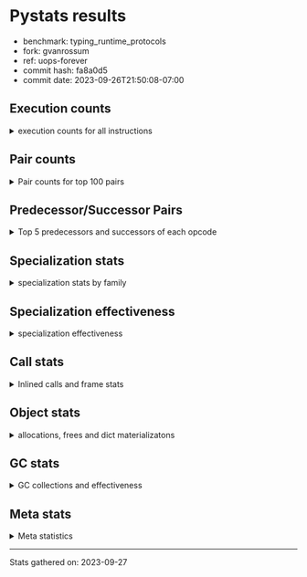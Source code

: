
# Pystats results

- benchmark: typing_runtime_protocols
- fork: gvanrossum
- ref: uops-forever
- commit hash: fa8a0d5
- commit date: 2023-09-26T21:50:08-07:00

## Execution counts

<details>
<summary> execution counts for all instructions </summary>

|Name | Count | Self | Cumulative | Miss ratio | 
|---|---:|---:|---:|---:|
| LOAD_GLOBAL_MODULE | 41,768,152 | 13.0% | 13.0% |  |
| LOAD_FAST | 40,311,504 | 12.5% | 25.5% |  |
| CALL | 20,969,500 | 6.5% | 32.0% |  |
| STORE_FAST | 19,821,384 | 6.2% | 38.2% |  |
| LOAD_GLOBAL_BUILTIN | 17,695,140 | 5.5% | 43.7% |  |
| IS_OP | 16,465,920 | 5.1% | 48.8% |  |
| POP_JUMP_IF_FALSE | 15,292,416 | 4.8% | 53.5% |  |
| LOAD_FAST_LOAD_FAST | 15,083,880 | 4.7% | 58.2% |  |
| POP_JUMP_IF_TRUE | 14,886,912 | 4.6% | 62.9% |  |
| RESUME_CHECK | 12,933,540 | 4.0% | 66.9% |  |
| RETURN_VALUE | 12,318,840 | 3.8% | 70.7% |  |
| LOAD_CONST | 9,775,704 | 3.0% | 73.7% |  |
| LOAD_ATTR | 7,970,816 | 2.5% | 76.2% |  |
| CALL_PY_EXACT_ARGS | 7,151,616 | 2.2% | 78.4% |  |
| CONTAINS_OP | 6,340,608 | 2.0% | 80.4% |  |
| CALL_BUILTIN_FAST | 5,990,700 | 1.9% | 82.3% |  |
| TO_BOOL_BOOL | 5,990,400 | 1.9% | 84.1% |  |
| ENTER_EXECUTOR | 4,799,184 | 1.5% | 85.6% |  |
| NOP | 3,575,868 | 1.1% | 86.7% |  |
| CALL_TYPE_1 | 3,575,808 | 1.1% | 87.8% |  |
| GET_ITER | 3,324,204 | 1.0% | 88.9% |  |
| POP_TOP | 2,857,380 | 0.9% | 89.8% |  |
| RETURN_CONST | 1,997,100 | 0.6% | 90.4% |  |
| INTERPRETER_EXIT | 1,997,100 | 0.6% | 91.0% |  |
| LOAD_DEREF | 1,996,980 | 0.6% | 91.6% |  |
| COPY_FREE_VARS | 1,996,860 | 0.6% | 92.2% |  |
| LOAD_SUPER_ATTR_METHOD | 1,996,800 | 0.6% | 92.9% |  |
| CALL_BOUND_METHOD_EXACT_ARGS | 1,996,800 | 0.6% | 93.5% |  |
| FOR_ITER | 1,942,364 | 0.6% | 94.1% |  |
| PUSH_NULL | 1,788,324 | 0.6% | 94.6% |  |
| FOR_ITER_TUPLE | 1,788,024 | 0.6% | 95.2% |  |
| LOAD_ATTR_CLASS | 1,787,904 | 0.6% | 95.7% |  |
| JUMP_FORWARD | 1,787,904 | 0.6% | 96.3% |  |
| CALL_PY_WITH_DEFAULTS | 1,787,904 | 0.6% | 96.9% |  |
| CALL_METHOD_DESCRIPTOR_FAST | 1,787,904 | 0.6% | 97.4% |  |
| BUILD_MAP | 1,787,904 | 0.6% | 98.0% |  |
| RAISE_VARARGS | 1,382,400 | 0.4% | 98.4% |  |
| PUSH_EXC_INFO | 1,382,400 | 0.4% | 98.8% |  |
| POP_EXCEPT | 1,382,400 | 0.4% | 99.3% |  |
| CHECK_EXC_MATCH | 1,382,400 | 0.4% | 99.7% |  |
| JUMP_BACKWARD | 405,884 | 0.1% | 99.8% |  |
| POP_JUMP_IF_NONE | 405,504 | 0.1% | 99.9% |  |
| SWAP | 92,280 | 0.0% | 100.0% |  |
| BINARY_SUBSCR | 92,200 | 0.0% | 100.0% |  |
| LIST_APPEND | 780 | 0.0% | 100.0% |  |
| LOAD_GLOBAL | 460 | 0.0% | 100.0% |  |
| STORE_ATTR_INSTANCE_VALUE | 240 | 0.0% | 100.0% |  |
| BUILD_LIST | 180 | 0.0% | 100.0% |  |
| LOAD_ATTR_MODULE | 160 | 0.0% | 100.0% |  |
| FOR_ITER_LIST | 120 | 0.0% | 100.0% |  |
| CALL_FUNCTION_EX | 120 | 0.0% | 100.0% |  |
| STORE_ATTR | 80 | 0.0% | 100.0% |  |
| LOAD_FAST_AND_CLEAR | 60 | 0.0% | 100.0% |  |
| LIST_EXTEND | 60 | 0.0% | 100.0% |  |
| FOR_ITER_RANGE | 60 | 0.0% | 100.0% |  |
| CALL_ISINSTANCE | 60 | 0.0% | 100.0% |  |
| CALL_INTRINSIC_1 | 60 | 0.0% | 100.0% |  |
| CALL_BUILTIN_CLASS | 60 | 0.0% | 100.0% |  |
| BUILD_TUPLE | 60 | 0.0% | 100.0% |  |
| BINARY_OP_SUBTRACT_FLOAT | 60 | 0.0% | 100.0% |  |
| BINARY_OP | 20 | 0.0% | 100.0% |  |


</details>

## Pair counts

<details>
<summary> Pair counts for top 100 pairs </summary>

|Pair | Count | Self | Cumulative | 
|---|---:|---:|---:|
| LOAD_GLOBAL_MODULE IS_OP | 15,083,520 | 4.7% | 4.7% |
| LOAD_FAST LOAD_GLOBAL_MODULE | 10,530,816 | 3.3% | 8.0% |
| IS_OP POP_JUMP_IF_FALSE | 10,125,312 | 3.1% | 11.1% |
| RESUME_CHECK LOAD_GLOBAL_MODULE | 9,148,456 | 2.8% | 13.9% |
| LOAD_GLOBAL_BUILTIN LOAD_FAST | 8,951,868 | 2.8% | 16.7% |
| LOAD_GLOBAL_MODULE LOAD_FAST | 8,939,520 | 2.8% | 19.5% |
| LOAD_FAST CALL | 8,534,036 | 2.7% | 22.2% |
| POP_JUMP_IF_FALSE LOAD_FAST | 7,151,616 | 2.2% | 24.4% |
| CALL_PY_EXACT_ARGS RESUME_CHECK | 7,151,616 | 2.2% | 26.6% |
| CALL CALL | 6,345,800 | 2.0% | 28.6% |
| IS_OP POP_JUMP_IF_TRUE | 6,340,608 | 2.0% | 30.5% |
| CALL RETURN_VALUE | 6,340,608 | 2.0% | 32.5% |
| LOAD_FAST LOAD_CONST | 5,781,504 | 1.8% | 34.3% |
| RETURN_VALUE STORE_FAST | 5,769,216 | 1.8% | 36.1% |
| LOAD_GLOBAL_MODULE LOAD_FAST_LOAD_FAST | 5,572,608 | 1.7% | 37.8% |
| STORE_FAST LOAD_FAST | 5,517,552 | 1.7% | 39.5% |
| STORE_FAST LOAD_GLOBAL_BUILTIN | 5,364,112 | 1.7% | 41.2% |
| RETURN_VALUE LOAD_GLOBAL_MODULE | 4,552,724 | 1.4% | 42.6% |
| POP_JUMP_IF_TRUE LOAD_FAST_LOAD_FAST | 4,552,704 | 1.4% | 44.0% |
| LOAD_FAST_LOAD_FAST LOAD_ATTR | 4,552,704 | 1.4% | 45.5% |
| LOAD_ATTR CONTAINS_OP | 4,552,704 | 1.4% | 46.9% |
| CONTAINS_OP POP_JUMP_IF_TRUE | 4,552,704 | 1.4% | 48.3% |
| POP_JUMP_IF_TRUE ENTER_EXECUTOR | 4,460,544 | 1.4% | 49.7% |
| LOAD_CONST CALL_BUILTIN_FAST | 3,993,900 | 1.2% | 50.9% |
| TO_BOOL_BOOL POP_JUMP_IF_TRUE | 3,993,600 | 1.2% | 52.2% |
| POP_JUMP_IF_TRUE LOAD_GLOBAL_BUILTIN | 3,993,600 | 1.2% | 53.4% |
| LOAD_CONST LOAD_CONST | 3,993,600 | 1.2% | 54.6% |
| CALL_BUILTIN_FAST TO_BOOL_BOOL | 3,993,600 | 1.2% | 55.9% |
| LOAD_GLOBAL_MODULE LOAD_GLOBAL_MODULE | 3,576,448 | 1.1% | 57.0% |
| STORE_FAST LOAD_GLOBAL_MODULE | 3,575,888 | 1.1% | 58.1% |
| STORE_FAST NOP | 3,575,808 | 1.1% | 59.2% |
| LOAD_FAST_LOAD_FAST CALL_PY_EXACT_ARGS | 3,575,808 | 1.1% | 60.3% |
| LOAD_FAST CALL_TYPE_1 | 3,575,808 | 1.1% | 61.4% |
| POP_JUMP_IF_FALSE LOAD_GLOBAL_BUILTIN | 3,379,200 | 1.0% | 62.5% |
| CALL STORE_FAST | 3,323,964 | 1.0% | 63.5% |
| ENTER_EXECUTOR CALL | 2,765,460 | 0.9% | 64.4% |
| RETURN_CONST INTERPRETER_EXIT | 1,997,100 | 0.6% | 65.0% |
| COPY_FREE_VARS RESUME_CHECK | 1,996,860 | 0.6% | 65.6% |
| TO_BOOL_BOOL POP_JUMP_IF_FALSE | 1,996,800 | 0.6% | 66.2% |
| RETURN_VALUE TO_BOOL_BOOL | 1,996,800 | 0.6% | 66.9% |
| RESUME_CHECK LOAD_FAST | 1,996,800 | 0.6% | 67.5% |
| LOAD_SUPER_ATTR_METHOD LOAD_FAST | 1,996,800 | 0.6% | 68.1% |
| LOAD_GLOBAL_BUILTIN LOAD_DEREF | 1,996,800 | 0.6% | 68.7% |
| LOAD_FAST_LOAD_FAST CALL_BUILTIN_FAST | 1,996,800 | 0.6% | 69.3% |
| LOAD_FAST LOAD_SUPER_ATTR_METHOD | 1,996,800 | 0.6% | 70.0% |
| LOAD_FAST CALL_BOUND_METHOD_EXACT_ARGS | 1,996,800 | 0.6% | 70.6% |
| LOAD_DEREF LOAD_FAST | 1,996,800 | 0.6% | 71.2% |
| CALL_BUILTIN_FAST RETURN_VALUE | 1,996,800 | 0.6% | 71.8% |
| CALL_BOUND_METHOD_EXACT_ARGS RESUME_CHECK | 1,996,800 | 0.6% | 72.4% |
| CACHE COPY_FREE_VARS | 1,996,800 | 0.6% | 73.1% |
| LOAD_ATTR LOAD_FAST | 1,880,064 | 0.6% | 73.6% |
| FOR_ITER STORE_FAST | 1,788,204 | 0.6% | 74.2% |
| LOAD_FAST PUSH_NULL | 1,788,024 | 0.6% | 74.8% |
| FOR_ITER_TUPLE STORE_FAST | 1,788,024 | 0.6% | 75.3% |
| STORE_FAST JUMP_FORWARD | 1,787,904 | 0.6% | 75.9% |
| RESUME_CHECK BUILD_MAP | 1,787,904 | 0.6% | 76.4% |
| PUSH_NULL LOAD_FAST_LOAD_FAST | 1,787,904 | 0.6% | 77.0% |
| POP_JUMP_IF_TRUE LOAD_GLOBAL_MODULE | 1,787,904 | 0.6% | 77.5% |
| NOP LOAD_GLOBAL_BUILTIN | 1,787,904 | 0.6% | 78.1% |
| NOP LOAD_FAST | 1,787,904 | 0.6% | 78.6% |
| LOAD_GLOBAL_MODULE STORE_FAST | 1,787,904 | 0.6% | 79.2% |
| LOAD_GLOBAL_MODULE LOAD_GLOBAL_BUILTIN | 1,787,904 | 0.6% | 79.8% |
| LOAD_GLOBAL_MODULE CALL_METHOD_DESCRIPTOR_FAST | 1,787,904 | 0.6% | 80.3% |
| LOAD_GLOBAL_BUILTIN LOAD_GLOBAL_MODULE | 1,787,904 | 0.6% | 80.9% |
| LOAD_GLOBAL_BUILTIN LOAD_ATTR_CLASS | 1,787,904 | 0.6% | 81.4% |
| LOAD_GLOBAL_BUILTIN LOAD_ATTR | 1,787,904 | 0.6% | 82.0% |
| LOAD_FAST_LOAD_FAST LOAD_GLOBAL_MODULE | 1,787,904 | 0.6% | 82.5% |
| LOAD_FAST_LOAD_FAST CALL_PY_WITH_DEFAULTS | 1,787,904 | 0.6% | 83.1% |
| LOAD_FAST STORE_FAST | 1,787,904 | 0.6% | 83.6% |
| LOAD_FAST CALL_PY_EXACT_ARGS | 1,787,904 | 0.6% | 84.2% |
| LOAD_CONST CALL | 1,787,904 | 0.6% | 84.8% |
| LOAD_ATTR_CLASS LOAD_FAST_LOAD_FAST | 1,787,904 | 0.6% | 85.3% |
| JUMP_FORWARD LOAD_GLOBAL_MODULE | 1,787,904 | 0.6% | 85.9% |
| GET_ITER FOR_ITER_TUPLE | 1,787,904 | 0.6% | 86.4% |
| CONTAINS_OP POP_JUMP_IF_FALSE | 1,787,904 | 0.6% | 87.0% |
| CALL_TYPE_1 STORE_FAST | 1,787,904 | 0.6% | 87.5% |
| CALL_TYPE_1 CALL_PY_EXACT_ARGS | 1,787,904 | 0.6% | 88.1% |
| CALL_PY_WITH_DEFAULTS RESUME_CHECK | 1,787,904 | 0.6% | 88.6% |
| CALL_METHOD_DESCRIPTOR_FAST RETURN_VALUE | 1,787,904 | 0.6% | 89.2% |
| CALL GET_ITER | 1,787,904 | 0.6% | 89.7% |
| CALL CONTAINS_OP | 1,787,904 | 0.6% | 90.3% |
| BUILD_MAP STORE_FAST | 1,787,904 | 0.6% | 90.9% |
| ENTER_EXECUTOR LOAD_GLOBAL_MODULE | 1,695,784 | 0.5% | 91.4% |
| LOAD_GLOBAL_MODULE RETURN_VALUE | 1,695,744 | 0.5% | 91.9% |
| LOAD_FAST LOAD_ATTR | 1,628,160 | 0.5% | 92.4% |
| GET_ITER FOR_ITER | 1,536,060 | 0.5% | 92.9% |
| POP_JUMP_IF_FALSE LOAD_GLOBAL_MODULE | 1,536,000 | 0.5% | 93.4% |
| LOAD_GLOBAL_MODULE CALL | 1,536,000 | 0.5% | 93.9% |
| LOAD_ATTR GET_ITER | 1,536,000 | 0.5% | 94.3% |
| RAISE_VARARGS PUSH_EXC_INFO | 1,382,400 | 0.4% | 94.8% |
| PUSH_EXC_INFO LOAD_GLOBAL_BUILTIN | 1,382,400 | 0.4% | 95.2% |
| POP_TOP RETURN_CONST | 1,382,400 | 0.4% | 95.6% |
| POP_TOP POP_EXCEPT | 1,382,400 | 0.4% | 96.0% |
| POP_JUMP_IF_FALSE POP_TOP | 1,382,400 | 0.4% | 96.5% |
| POP_JUMP_IF_FALSE LOAD_FAST_LOAD_FAST | 1,382,400 | 0.4% | 96.9% |
| POP_EXCEPT POP_TOP | 1,382,400 | 0.4% | 97.3% |
| LOAD_GLOBAL_BUILTIN CHECK_EXC_MATCH | 1,382,400 | 0.4% | 97.8% |
| LOAD_FAST_LOAD_FAST IS_OP | 1,382,400 | 0.4% | 98.2% |
| CHECK_EXC_MATCH POP_JUMP_IF_FALSE | 1,382,400 | 0.4% | 98.6% |
| CALL RAISE_VARARGS | 1,382,400 | 0.4% | 99.1% |


</details>

## Predecessor/Successor Pairs

<details>
<summary> Top 5 predecessors and successors of each opcode </summary>

### CACHE

<details>
<summary> Successors and predecessors for CACHE </summary>

|Predecessors | Count | Percentage | 
|---|---:|---:|

|Successors | Count | Percentage | 
|---|---:|---:|
| COPY_FREE_VARS | 1,996,800 | 100.0% |
| RESUME_CHECK | 300 | 0.0% |


</details>

### BINARY_SUBSCR

<details>
<summary> Successors and predecessors for BINARY_SUBSCR </summary>

|Predecessors | Count | Percentage | 
|---|---:|---:|
| LOAD_FAST | 92,160 | 100.0% |
| BINARY_SUBSCR | 40 | 0.0% |

|Successors | Count | Percentage | 
|---|---:|---:|
| SWAP | 92,160 | 100.0% |
| BINARY_SUBSCR | 40 | 0.0% |


</details>

### CHECK_EXC_MATCH

<details>
<summary> Successors and predecessors for CHECK_EXC_MATCH </summary>

|Predecessors | Count | Percentage | 
|---|---:|---:|
| LOAD_GLOBAL_BUILTIN | 1,382,400 | 100.0% |

|Successors | Count | Percentage | 
|---|---:|---:|
| POP_JUMP_IF_FALSE | 1,382,400 | 100.0% |


</details>

### GET_ITER

<details>
<summary> Successors and predecessors for GET_ITER </summary>

|Predecessors | Count | Percentage | 
|---|---:|---:|
| CALL | 1,787,904 | 53.8% |
| LOAD_ATTR | 1,536,000 | 46.2% |
| LOAD_FAST | 120 | 0.0% |
| LOAD_CONST | 60 | 0.0% |
| CALL_BUILTIN_CLASS | 60 | 0.0% |

|Successors | Count | Percentage | 
|---|---:|---:|
| FOR_ITER_TUPLE | 1,787,904 | 53.8% |
| FOR_ITER | 1,536,060 | 46.2% |
| FOR_ITER_LIST | 120 | 0.0% |
| LOAD_FAST_AND_CLEAR | 60 | 0.0% |
| FOR_ITER_RANGE | 60 | 0.0% |


</details>

### INTERPRETER_EXIT

<details>
<summary> Successors and predecessors for INTERPRETER_EXIT </summary>

|Predecessors | Count | Percentage | 
|---|---:|---:|
| RETURN_CONST | 1,997,100 | 100.0% |

|Successors | Count | Percentage | 
|---|---:|---:|


</details>

### NOP

<details>
<summary> Successors and predecessors for NOP </summary>

|Predecessors | Count | Percentage | 
|---|---:|---:|
| STORE_FAST | 3,575,808 | 100.0% |
| POP_TOP | 60 | 0.0% |

|Successors | Count | Percentage | 
|---|---:|---:|
| LOAD_GLOBAL_BUILTIN | 1,787,904 | 50.0% |
| LOAD_FAST | 1,787,904 | 50.0% |
| LOAD_DEREF | 60 | 0.0% |


</details>

### POP_EXCEPT

<details>
<summary> Successors and predecessors for POP_EXCEPT </summary>

|Predecessors | Count | Percentage | 
|---|---:|---:|
| POP_TOP | 1,382,400 | 100.0% |

|Successors | Count | Percentage | 
|---|---:|---:|
| POP_TOP | 1,382,400 | 100.0% |


</details>

### POP_TOP

<details>
<summary> Successors and predecessors for POP_TOP </summary>

|Predecessors | Count | Percentage | 
|---|---:|---:|
| POP_JUMP_IF_FALSE | 1,382,400 | 48.4% |
| POP_EXCEPT | 1,382,400 | 48.4% |
| SWAP | 92,160 | 3.2% |
| CALL_BUILTIN_FAST | 300 | 0.0% |
| CALL_ISINSTANCE | 60 | 0.0% |

|Successors | Count | Percentage | 
|---|---:|---:|
| RETURN_CONST | 1,382,400 | 48.4% |
| POP_EXCEPT | 1,382,400 | 48.4% |
| RETURN_VALUE | 92,160 | 3.2% |
| JUMP_BACKWARD | 300 | 0.0% |
| NOP | 60 | 0.0% |


</details>

### PUSH_EXC_INFO

<details>
<summary> Successors and predecessors for PUSH_EXC_INFO </summary>

|Predecessors | Count | Percentage | 
|---|---:|---:|
| RAISE_VARARGS | 1,382,400 | 100.0% |

|Successors | Count | Percentage | 
|---|---:|---:|
| LOAD_GLOBAL_BUILTIN | 1,382,400 | 100.0% |


</details>

### PUSH_NULL

<details>
<summary> Successors and predecessors for PUSH_NULL </summary>

|Predecessors | Count | Percentage | 
|---|---:|---:|
| LOAD_FAST | 1,788,024 | 100.0% |
| LOAD_ATTR_MODULE | 160 | 0.0% |
| LOAD_DEREF | 120 | 0.0% |
| LOAD_ATTR | 20 | 0.0% |

|Successors | Count | Percentage | 
|---|---:|---:|
| LOAD_FAST_LOAD_FAST | 1,787,904 | 100.0% |
| CALL | 300 | 0.0% |
| LOAD_FAST | 120 | 0.0% |


</details>

### RETURN_VALUE

<details>
<summary> Successors and predecessors for RETURN_VALUE </summary>

|Predecessors | Count | Percentage | 
|---|---:|---:|
| CALL | 6,340,608 | 51.5% |
| CALL_BUILTIN_FAST | 1,996,800 | 16.2% |
| CALL_METHOD_DESCRIPTOR_FAST | 1,787,904 | 14.5% |
| LOAD_GLOBAL_MODULE | 1,695,744 | 13.8% |
| LOAD_FAST | 405,504 | 3.3% |

|Successors | Count | Percentage | 
|---|---:|---:|
| STORE_FAST | 5,769,216 | 46.8% |
| LOAD_GLOBAL_MODULE | 4,552,724 | 37.0% |
| TO_BOOL_BOOL | 1,996,800 | 16.2% |
| RETURN_VALUE | 60 | 0.0% |
| LOAD_GLOBAL | 40 | 0.0% |


</details>

### BINARY_OP

<details>
<summary> Successors and predecessors for BINARY_OP </summary>

|Predecessors | Count | Percentage | 
|---|---:|---:|
| LOAD_FAST | 20 | 100.0% |

|Successors | Count | Percentage | 
|---|---:|---:|
| BINARY_OP_SUBTRACT_FLOAT | 20 | 100.0% |


</details>

### BUILD_LIST

<details>
<summary> Successors and predecessors for BUILD_LIST </summary>

|Predecessors | Count | Percentage | 
|---|---:|---:|
| SWAP | 60 | 33.3% |
| LOAD_GLOBAL_MODULE | 60 | 33.3% |
| LOAD_FAST | 60 | 33.3% |

|Successors | Count | Percentage | 
|---|---:|---:|
| SWAP | 60 | 33.3% |
| STORE_FAST | 60 | 33.3% |
| LOAD_DEREF | 60 | 33.3% |


</details>

### BUILD_MAP

<details>
<summary> Successors and predecessors for BUILD_MAP </summary>

|Predecessors | Count | Percentage | 
|---|---:|---:|
| RESUME_CHECK | 1,787,904 | 100.0% |

|Successors | Count | Percentage | 
|---|---:|---:|
| STORE_FAST | 1,787,904 | 100.0% |


</details>

### BUILD_TUPLE

<details>
<summary> Successors and predecessors for BUILD_TUPLE </summary>

|Predecessors | Count | Percentage | 
|---|---:|---:|
| LOAD_GLOBAL_MODULE | 60 | 100.0% |

|Successors | Count | Percentage | 
|---|---:|---:|
| GET_ITER | 60 | 100.0% |


</details>

### CALL

<details>
<summary> Successors and predecessors for CALL </summary>

|Predecessors | Count | Percentage | 
|---|---:|---:|
| LOAD_FAST | 8,534,036 | 40.7% |
| CALL | 6,345,800 | 30.3% |
| ENTER_EXECUTOR | 2,765,460 | 13.2% |
| LOAD_CONST | 1,787,904 | 8.5% |
| LOAD_GLOBAL_MODULE | 1,536,000 | 7.3% |

|Successors | Count | Percentage | 
|---|---:|---:|
| CALL | 6,345,800 | 30.3% |
| RETURN_VALUE | 6,340,608 | 30.2% |
| STORE_FAST | 3,323,964 | 15.9% |
| GET_ITER | 1,787,904 | 8.5% |
| CONTAINS_OP | 1,787,904 | 8.5% |


</details>

### CALL_FUNCTION_EX

<details>
<summary> Successors and predecessors for CALL_FUNCTION_EX </summary>

|Predecessors | Count | Percentage | 
|---|---:|---:|
| LOAD_FAST | 60 | 50.0% |
| CALL_INTRINSIC_1 | 60 | 50.0% |

|Successors | Count | Percentage | 
|---|---:|---:|
| RESUME_CHECK | 60 | 50.0% |
| COPY_FREE_VARS | 60 | 50.0% |


</details>

### CALL_INTRINSIC_1

<details>
<summary> Successors and predecessors for CALL_INTRINSIC_1 </summary>

|Predecessors | Count | Percentage | 
|---|---:|---:|
| LIST_EXTEND | 60 | 100.0% |

|Successors | Count | Percentage | 
|---|---:|---:|
| CALL_FUNCTION_EX | 60 | 100.0% |


</details>

### CONTAINS_OP

<details>
<summary> Successors and predecessors for CONTAINS_OP </summary>

|Predecessors | Count | Percentage | 
|---|---:|---:|
| LOAD_ATTR | 4,552,704 | 71.8% |
| CALL | 1,787,904 | 28.2% |

|Successors | Count | Percentage | 
|---|---:|---:|
| POP_JUMP_IF_TRUE | 4,552,704 | 71.8% |
| POP_JUMP_IF_FALSE | 1,787,904 | 28.2% |


</details>

### COPY_FREE_VARS

<details>
<summary> Successors and predecessors for COPY_FREE_VARS </summary>

|Predecessors | Count | Percentage | 
|---|---:|---:|
| CACHE | 1,996,800 | 100.0% |
| CALL_FUNCTION_EX | 60 | 0.0% |

|Successors | Count | Percentage | 
|---|---:|---:|
| RESUME_CHECK | 1,996,860 | 100.0% |


</details>

### ENTER_EXECUTOR

<details>
<summary> Successors and predecessors for ENTER_EXECUTOR </summary>

|Predecessors | Count | Percentage | 
|---|---:|---:|
| POP_JUMP_IF_TRUE | 4,460,544 | 92.9% |
| ENTER_EXECUTOR | 337,860 | 7.0% |
| LIST_APPEND | 700 | 0.0% |
| POP_TOP | 60 | 0.0% |
| JUMP_BACKWARD | 20 | 0.0% |

|Successors | Count | Percentage | 
|---|---:|---:|
| CALL | 2,765,460 | 57.6% |
| LOAD_GLOBAL_MODULE | 1,695,784 | 35.3% |
| ENTER_EXECUTOR | 337,860 | 7.0% |
| STORE_FAST | 60 | 0.0% |
| LOAD_GLOBAL | 20 | 0.0% |


</details>

### FOR_ITER

<details>
<summary> Successors and predecessors for FOR_ITER </summary>

|Predecessors | Count | Percentage | 
|---|---:|---:|
| GET_ITER | 1,536,060 | 79.1% |
| JUMP_BACKWARD | 405,804 | 20.9% |
| FOR_ITER | 500 | 0.0% |

|Successors | Count | Percentage | 
|---|---:|---:|
| STORE_FAST | 1,788,204 | 92.1% |
| RETURN_CONST | 153,660 | 7.9% |
| FOR_ITER | 500 | 0.0% |


</details>

### IS_OP

<details>
<summary> Successors and predecessors for IS_OP </summary>

|Predecessors | Count | Percentage | 
|---|---:|---:|
| LOAD_GLOBAL_MODULE | 15,083,520 | 91.6% |
| LOAD_FAST_LOAD_FAST | 1,382,400 | 8.4% |

|Successors | Count | Percentage | 
|---|---:|---:|
| POP_JUMP_IF_FALSE | 10,125,312 | 61.5% |
| POP_JUMP_IF_TRUE | 6,340,608 | 38.5% |


</details>

### JUMP_BACKWARD

<details>
<summary> Successors and predecessors for JUMP_BACKWARD </summary>

|Predecessors | Count | Percentage | 
|---|---:|---:|
| POP_JUMP_IF_NONE | 405,504 | 99.9% |
| POP_TOP | 300 | 0.1% |
| LIST_APPEND | 80 | 0.0% |

|Successors | Count | Percentage | 
|---|---:|---:|
| FOR_ITER | 405,804 | 100.0% |
| FOR_ITER_TUPLE | 60 | 0.0% |
| ENTER_EXECUTOR | 20 | 0.0% |


</details>

### JUMP_FORWARD

<details>
<summary> Successors and predecessors for JUMP_FORWARD </summary>

|Predecessors | Count | Percentage | 
|---|---:|---:|
| STORE_FAST | 1,787,904 | 100.0% |

|Successors | Count | Percentage | 
|---|---:|---:|
| LOAD_GLOBAL_MODULE | 1,787,904 | 100.0% |


</details>

### LIST_APPEND

<details>
<summary> Successors and predecessors for LIST_APPEND </summary>

|Predecessors | Count | Percentage | 
|---|---:|---:|
| CALL | 780 | 100.0% |

|Successors | Count | Percentage | 
|---|---:|---:|
| ENTER_EXECUTOR | 700 | 89.7% |
| JUMP_BACKWARD | 80 | 10.3% |


</details>

### LIST_EXTEND

<details>
<summary> Successors and predecessors for LIST_EXTEND </summary>

|Predecessors | Count | Percentage | 
|---|---:|---:|
| LOAD_DEREF | 60 | 100.0% |

|Successors | Count | Percentage | 
|---|---:|---:|
| CALL_INTRINSIC_1 | 60 | 100.0% |


</details>

### LOAD_ATTR

<details>
<summary> Successors and predecessors for LOAD_ATTR </summary>

|Predecessors | Count | Percentage | 
|---|---:|---:|
| LOAD_FAST_LOAD_FAST | 4,552,704 | 57.1% |
| LOAD_GLOBAL_BUILTIN | 1,787,904 | 22.4% |
| LOAD_FAST | 1,628,160 | 20.4% |
| LOAD_ATTR | 1,968 | 0.0% |
| LOAD_GLOBAL_MODULE | 60 | 0.0% |

|Successors | Count | Percentage | 
|---|---:|---:|
| CONTAINS_OP | 4,552,704 | 57.1% |
| LOAD_FAST | 1,880,064 | 23.6% |
| GET_ITER | 1,536,000 | 19.3% |
| LOAD_ATTR | 1,968 | 0.0% |
| LOAD_ATTR_MODULE | 60 | 0.0% |


</details>

### LOAD_CONST

<details>
<summary> Successors and predecessors for LOAD_CONST </summary>

|Predecessors | Count | Percentage | 
|---|---:|---:|
| LOAD_FAST | 5,781,504 | 59.1% |
| LOAD_CONST | 3,993,600 | 40.9% |
| RESUME_CHECK | 300 | 0.0% |
| LOAD_FAST_LOAD_FAST | 300 | 0.0% |

|Successors | Count | Percentage | 
|---|---:|---:|
| CALL_BUILTIN_FAST | 3,993,900 | 40.9% |
| LOAD_CONST | 3,993,600 | 40.9% |
| CALL | 1,787,904 | 18.3% |
| LOAD_FAST | 240 | 0.0% |
| GET_ITER | 60 | 0.0% |


</details>

### LOAD_DEREF

<details>
<summary> Successors and predecessors for LOAD_DEREF </summary>

|Predecessors | Count | Percentage | 
|---|---:|---:|
| LOAD_GLOBAL_BUILTIN | 1,996,800 | 100.0% |
| RESUME_CHECK | 60 | 0.0% |
| NOP | 60 | 0.0% |
| BUILD_LIST | 60 | 0.0% |

|Successors | Count | Percentage | 
|---|---:|---:|
| LOAD_FAST | 1,996,800 | 100.0% |
| PUSH_NULL | 120 | 0.0% |
| LIST_EXTEND | 60 | 0.0% |


</details>

### LOAD_FAST

<details>
<summary> Successors and predecessors for LOAD_FAST </summary>

|Predecessors | Count | Percentage | 
|---|---:|---:|
| LOAD_GLOBAL_BUILTIN | 8,951,868 | 22.2% |
| LOAD_GLOBAL_MODULE | 8,939,520 | 22.2% |
| POP_JUMP_IF_FALSE | 7,151,616 | 17.7% |
| STORE_FAST | 5,517,552 | 13.7% |
| RESUME_CHECK | 1,996,800 | 5.0% |

|Successors | Count | Percentage | 
|---|---:|---:|
| LOAD_GLOBAL_MODULE | 10,530,816 | 26.1% |
| CALL | 8,534,036 | 21.2% |
| LOAD_CONST | 5,781,504 | 14.3% |
| CALL_TYPE_1 | 3,575,808 | 8.9% |
| LOAD_SUPER_ATTR_METHOD | 1,996,800 | 5.0% |


</details>

### LOAD_FAST_AND_CLEAR

<details>
<summary> Successors and predecessors for LOAD_FAST_AND_CLEAR </summary>

|Predecessors | Count | Percentage | 
|---|---:|---:|
| GET_ITER | 60 | 100.0% |

|Successors | Count | Percentage | 
|---|---:|---:|
| SWAP | 60 | 100.0% |


</details>

### LOAD_FAST_LOAD_FAST

<details>
<summary> Successors and predecessors for LOAD_FAST_LOAD_FAST </summary>

|Predecessors | Count | Percentage | 
|---|---:|---:|
| LOAD_GLOBAL_MODULE | 5,572,608 | 36.9% |
| POP_JUMP_IF_TRUE | 4,552,704 | 30.2% |
| PUSH_NULL | 1,787,904 | 11.9% |
| LOAD_ATTR_CLASS | 1,787,904 | 11.9% |
| POP_JUMP_IF_FALSE | 1,382,400 | 9.2% |

|Successors | Count | Percentage | 
|---|---:|---:|
| LOAD_ATTR | 4,552,704 | 30.2% |
| CALL_PY_EXACT_ARGS | 3,575,808 | 23.7% |
| CALL_BUILTIN_FAST | 1,996,800 | 13.2% |
| LOAD_GLOBAL_MODULE | 1,787,904 | 11.9% |
| CALL_PY_WITH_DEFAULTS | 1,787,904 | 11.9% |


</details>

### LOAD_GLOBAL

<details>
<summary> Successors and predecessors for LOAD_GLOBAL </summary>

|Predecessors | Count | Percentage | 
|---|---:|---:|
| LOAD_GLOBAL_MODULE | 320 | 69.6% |
| STORE_FAST | 60 | 13.0% |
| RETURN_VALUE | 40 | 8.7% |
| RESUME_CHECK | 20 | 4.3% |
| ENTER_EXECUTOR | 20 | 4.3% |

|Successors | Count | Percentage | 
|---|---:|---:|
| LOAD_GLOBAL_MODULE | 420 | 91.3% |
| LOAD_GLOBAL_BUILTIN | 20 | 4.3% |
| LOAD_ATTR | 20 | 4.3% |


</details>

### POP_JUMP_IF_FALSE

<details>
<summary> Successors and predecessors for POP_JUMP_IF_FALSE </summary>

|Predecessors | Count | Percentage | 
|---|---:|---:|
| IS_OP | 10,125,312 | 66.2% |
| TO_BOOL_BOOL | 1,996,800 | 13.1% |
| CONTAINS_OP | 1,787,904 | 11.7% |
| CHECK_EXC_MATCH | 1,382,400 | 9.0% |

|Successors | Count | Percentage | 
|---|---:|---:|
| LOAD_FAST | 7,151,616 | 46.8% |
| LOAD_GLOBAL_BUILTIN | 3,379,200 | 22.1% |
| LOAD_GLOBAL_MODULE | 1,536,000 | 10.0% |
| POP_TOP | 1,382,400 | 9.0% |
| LOAD_FAST_LOAD_FAST | 1,382,400 | 9.0% |


</details>

### POP_JUMP_IF_NONE

<details>
<summary> Successors and predecessors for POP_JUMP_IF_NONE </summary>

|Predecessors | Count | Percentage | 
|---|---:|---:|
| LOAD_FAST | 405,504 | 100.0% |

|Successors | Count | Percentage | 
|---|---:|---:|
| JUMP_BACKWARD | 405,504 | 100.0% |


</details>

### POP_JUMP_IF_TRUE

<details>
<summary> Successors and predecessors for POP_JUMP_IF_TRUE </summary>

|Predecessors | Count | Percentage | 
|---|---:|---:|
| IS_OP | 6,340,608 | 42.6% |
| CONTAINS_OP | 4,552,704 | 30.6% |
| TO_BOOL_BOOL | 3,993,600 | 26.8% |

|Successors | Count | Percentage | 
|---|---:|---:|
| LOAD_FAST_LOAD_FAST | 4,552,704 | 30.6% |
| ENTER_EXECUTOR | 4,460,544 | 30.0% |
| LOAD_GLOBAL_BUILTIN | 3,993,600 | 26.8% |
| LOAD_GLOBAL_MODULE | 1,787,904 | 12.0% |
| LOAD_FAST | 92,160 | 0.6% |


</details>

### RAISE_VARARGS

<details>
<summary> Successors and predecessors for RAISE_VARARGS </summary>

|Predecessors | Count | Percentage | 
|---|---:|---:|
| CALL | 1,382,400 | 100.0% |

|Successors | Count | Percentage | 
|---|---:|---:|
| PUSH_EXC_INFO | 1,382,400 | 100.0% |


</details>

### RETURN_CONST

<details>
<summary> Successors and predecessors for RETURN_CONST </summary>

|Predecessors | Count | Percentage | 
|---|---:|---:|
| POP_TOP | 1,382,400 | 69.2% |
| POP_JUMP_IF_FALSE | 460,800 | 23.1% |
| FOR_ITER | 153,660 | 7.7% |
| STORE_ATTR_INSTANCE_VALUE | 240 | 0.0% |

|Successors | Count | Percentage | 
|---|---:|---:|
| INTERPRETER_EXIT | 1,997,100 | 100.0% |


</details>

### STORE_ATTR

<details>
<summary> Successors and predecessors for STORE_ATTR </summary>

|Predecessors | Count | Percentage | 
|---|---:|---:|
| LOAD_FAST | 80 | 100.0% |

|Successors | Count | Percentage | 
|---|---:|---:|
| STORE_ATTR_INSTANCE_VALUE | 80 | 100.0% |


</details>

### STORE_FAST

<details>
<summary> Successors and predecessors for STORE_FAST </summary>

|Predecessors | Count | Percentage | 
|---|---:|---:|
| RETURN_VALUE | 5,769,216 | 29.1% |
| CALL | 3,323,964 | 16.8% |
| FOR_ITER | 1,788,204 | 9.0% |
| FOR_ITER_TUPLE | 1,788,024 | 9.0% |
| LOAD_GLOBAL_MODULE | 1,787,904 | 9.0% |

|Successors | Count | Percentage | 
|---|---:|---:|
| LOAD_FAST | 5,517,552 | 27.8% |
| LOAD_GLOBAL_BUILTIN | 5,364,112 | 27.1% |
| LOAD_GLOBAL_MODULE | 3,575,888 | 18.0% |
| NOP | 3,575,808 | 18.0% |
| JUMP_FORWARD | 1,787,904 | 9.0% |


</details>

### SWAP

<details>
<summary> Successors and predecessors for SWAP </summary>

|Predecessors | Count | Percentage | 
|---|---:|---:|
| BINARY_SUBSCR | 92,160 | 99.9% |
| LOAD_FAST_AND_CLEAR | 60 | 0.1% |
| BUILD_LIST | 60 | 0.1% |

|Successors | Count | Percentage | 
|---|---:|---:|
| POP_TOP | 92,160 | 99.9% |
| FOR_ITER_TUPLE | 60 | 0.1% |
| BUILD_LIST | 60 | 0.1% |


</details>

### BINARY_OP_SUBTRACT_FLOAT

<details>
<summary> Successors and predecessors for BINARY_OP_SUBTRACT_FLOAT </summary>

|Predecessors | Count | Percentage | 
|---|---:|---:|
| LOAD_FAST | 40 | 66.7% |
| BINARY_OP | 20 | 33.3% |

|Successors | Count | Percentage | 
|---|---:|---:|
| RETURN_VALUE | 60 | 100.0% |


</details>

### CALL_BOUND_METHOD_EXACT_ARGS

<details>
<summary> Successors and predecessors for CALL_BOUND_METHOD_EXACT_ARGS </summary>

|Predecessors | Count | Percentage | 
|---|---:|---:|
| LOAD_FAST | 1,996,800 | 100.0% |

|Successors | Count | Percentage | 
|---|---:|---:|
| RESUME_CHECK | 1,996,800 | 100.0% |


</details>

### CALL_BUILTIN_CLASS

<details>
<summary> Successors and predecessors for CALL_BUILTIN_CLASS </summary>

|Predecessors | Count | Percentage | 
|---|---:|---:|
| LOAD_FAST | 40 | 66.7% |
| CALL | 20 | 33.3% |

|Successors | Count | Percentage | 
|---|---:|---:|
| GET_ITER | 60 | 100.0% |


</details>

### CALL_BUILTIN_FAST

<details>
<summary> Successors and predecessors for CALL_BUILTIN_FAST </summary>

|Predecessors | Count | Percentage | 
|---|---:|---:|
| LOAD_CONST | 3,993,900 | 66.7% |
| LOAD_FAST_LOAD_FAST | 1,996,800 | 33.3% |

|Successors | Count | Percentage | 
|---|---:|---:|
| TO_BOOL_BOOL | 3,993,600 | 66.7% |
| RETURN_VALUE | 1,996,800 | 33.3% |
| POP_TOP | 300 | 0.0% |


</details>

### CALL_ISINSTANCE

<details>
<summary> Successors and predecessors for CALL_ISINSTANCE </summary>

|Predecessors | Count | Percentage | 
|---|---:|---:|
| LOAD_FAST_LOAD_FAST | 60 | 100.0% |

|Successors | Count | Percentage | 
|---|---:|---:|
| POP_TOP | 60 | 100.0% |


</details>

### CALL_METHOD_DESCRIPTOR_FAST

<details>
<summary> Successors and predecessors for CALL_METHOD_DESCRIPTOR_FAST </summary>

|Predecessors | Count | Percentage | 
|---|---:|---:|
| LOAD_GLOBAL_MODULE | 1,787,904 | 100.0% |

|Successors | Count | Percentage | 
|---|---:|---:|
| RETURN_VALUE | 1,787,904 | 100.0% |


</details>

### CALL_PY_EXACT_ARGS

<details>
<summary> Successors and predecessors for CALL_PY_EXACT_ARGS </summary>

|Predecessors | Count | Percentage | 
|---|---:|---:|
| LOAD_FAST_LOAD_FAST | 3,575,808 | 50.0% |
| LOAD_FAST | 1,787,904 | 25.0% |
| CALL_TYPE_1 | 1,787,904 | 25.0% |

|Successors | Count | Percentage | 
|---|---:|---:|
| RESUME_CHECK | 7,151,616 | 100.0% |


</details>

### CALL_PY_WITH_DEFAULTS

<details>
<summary> Successors and predecessors for CALL_PY_WITH_DEFAULTS </summary>

|Predecessors | Count | Percentage | 
|---|---:|---:|
| LOAD_FAST_LOAD_FAST | 1,787,904 | 100.0% |

|Successors | Count | Percentage | 
|---|---:|---:|
| RESUME_CHECK | 1,787,904 | 100.0% |


</details>

### CALL_TYPE_1

<details>
<summary> Successors and predecessors for CALL_TYPE_1 </summary>

|Predecessors | Count | Percentage | 
|---|---:|---:|
| LOAD_FAST | 3,575,808 | 100.0% |

|Successors | Count | Percentage | 
|---|---:|---:|
| STORE_FAST | 1,787,904 | 50.0% |
| CALL_PY_EXACT_ARGS | 1,787,904 | 50.0% |


</details>

### FOR_ITER_LIST

<details>
<summary> Successors and predecessors for FOR_ITER_LIST </summary>

|Predecessors | Count | Percentage | 
|---|---:|---:|
| GET_ITER | 120 | 100.0% |

|Successors | Count | Percentage | 
|---|---:|---:|
| STORE_FAST | 120 | 100.0% |


</details>

### FOR_ITER_RANGE

<details>
<summary> Successors and predecessors for FOR_ITER_RANGE </summary>

|Predecessors | Count | Percentage | 
|---|---:|---:|
| GET_ITER | 60 | 100.0% |

|Successors | Count | Percentage | 
|---|---:|---:|
| STORE_FAST | 60 | 100.0% |


</details>

### FOR_ITER_TUPLE

<details>
<summary> Successors and predecessors for FOR_ITER_TUPLE </summary>

|Predecessors | Count | Percentage | 
|---|---:|---:|
| GET_ITER | 1,787,904 | 100.0% |
| SWAP | 60 | 0.0% |
| JUMP_BACKWARD | 60 | 0.0% |

|Successors | Count | Percentage | 
|---|---:|---:|
| STORE_FAST | 1,788,024 | 100.0% |


</details>

### LOAD_ATTR_CLASS

<details>
<summary> Successors and predecessors for LOAD_ATTR_CLASS </summary>

|Predecessors | Count | Percentage | 
|---|---:|---:|
| LOAD_GLOBAL_BUILTIN | 1,787,904 | 100.0% |

|Successors | Count | Percentage | 
|---|---:|---:|
| LOAD_FAST_LOAD_FAST | 1,787,904 | 100.0% |


</details>

### LOAD_ATTR_MODULE

<details>
<summary> Successors and predecessors for LOAD_ATTR_MODULE </summary>

|Predecessors | Count | Percentage | 
|---|---:|---:|
| LOAD_GLOBAL_MODULE | 100 | 62.5% |
| LOAD_ATTR | 60 | 37.5% |

|Successors | Count | Percentage | 
|---|---:|---:|
| PUSH_NULL | 160 | 100.0% |


</details>

### LOAD_GLOBAL_BUILTIN

<details>
<summary> Successors and predecessors for LOAD_GLOBAL_BUILTIN </summary>

|Predecessors | Count | Percentage | 
|---|---:|---:|
| STORE_FAST | 5,364,112 | 30.3% |
| POP_JUMP_IF_TRUE | 3,993,600 | 22.6% |
| POP_JUMP_IF_FALSE | 3,379,200 | 19.1% |
| NOP | 1,787,904 | 10.1% |
| LOAD_GLOBAL_MODULE | 1,787,904 | 10.1% |

|Successors | Count | Percentage | 
|---|---:|---:|
| LOAD_FAST | 8,951,868 | 50.6% |
| LOAD_DEREF | 1,996,800 | 11.3% |
| LOAD_GLOBAL_MODULE | 1,787,904 | 10.1% |
| LOAD_ATTR_CLASS | 1,787,904 | 10.1% |
| LOAD_ATTR | 1,787,904 | 10.1% |


</details>

### LOAD_GLOBAL_MODULE

<details>
<summary> Successors and predecessors for LOAD_GLOBAL_MODULE </summary>

|Predecessors | Count | Percentage | 
|---|---:|---:|
| LOAD_FAST | 10,530,816 | 25.2% |
| RESUME_CHECK | 9,148,456 | 21.9% |
| RETURN_VALUE | 4,552,724 | 10.9% |
| LOAD_GLOBAL_MODULE | 3,576,448 | 8.6% |
| STORE_FAST | 3,575,888 | 8.6% |

|Successors | Count | Percentage | 
|---|---:|---:|
| IS_OP | 15,083,520 | 36.1% |
| LOAD_FAST | 8,939,520 | 21.4% |
| LOAD_FAST_LOAD_FAST | 5,572,608 | 13.3% |
| LOAD_GLOBAL_MODULE | 3,576,448 | 8.6% |
| STORE_FAST | 1,787,904 | 4.3% |


</details>

### LOAD_SUPER_ATTR_METHOD

<details>
<summary> Successors and predecessors for LOAD_SUPER_ATTR_METHOD </summary>

|Predecessors | Count | Percentage | 
|---|---:|---:|
| LOAD_FAST | 1,996,800 | 100.0% |

|Successors | Count | Percentage | 
|---|---:|---:|
| LOAD_FAST | 1,996,800 | 100.0% |


</details>

### RESUME_CHECK

<details>
<summary> Successors and predecessors for RESUME_CHECK </summary>

|Predecessors | Count | Percentage | 
|---|---:|---:|
| CALL_PY_EXACT_ARGS | 7,151,616 | 55.3% |
| COPY_FREE_VARS | 1,996,860 | 15.4% |
| CALL_BOUND_METHOD_EXACT_ARGS | 1,996,800 | 15.4% |
| CALL_PY_WITH_DEFAULTS | 1,787,904 | 13.8% |
| CACHE | 300 | 0.0% |

|Successors | Count | Percentage | 
|---|---:|---:|
| LOAD_GLOBAL_MODULE | 9,148,456 | 70.7% |
| LOAD_FAST | 1,996,800 | 15.4% |
| BUILD_MAP | 1,787,904 | 13.8% |
| LOAD_CONST | 300 | 0.0% |
| LOAD_DEREF | 60 | 0.0% |


</details>

### STORE_ATTR_INSTANCE_VALUE

<details>
<summary> Successors and predecessors for STORE_ATTR_INSTANCE_VALUE </summary>

|Predecessors | Count | Percentage | 
|---|---:|---:|
| LOAD_FAST | 160 | 66.7% |
| STORE_ATTR | 80 | 33.3% |

|Successors | Count | Percentage | 
|---|---:|---:|
| RETURN_CONST | 240 | 100.0% |


</details>

### TO_BOOL_BOOL

<details>
<summary> Successors and predecessors for TO_BOOL_BOOL </summary>

|Predecessors | Count | Percentage | 
|---|---:|---:|
| CALL_BUILTIN_FAST | 3,993,600 | 66.7% |
| RETURN_VALUE | 1,996,800 | 33.3% |

|Successors | Count | Percentage | 
|---|---:|---:|
| POP_JUMP_IF_TRUE | 3,993,600 | 66.7% |
| POP_JUMP_IF_FALSE | 1,996,800 | 33.3% |


</details>


</details>

## Specialization stats

<details>
<summary> specialization stats by family </summary>

### BINARY_SUBSCR

<details>
<summary> specialization stats for BINARY_SUBSCR family </summary>

|Kind | Count | Ratio | 
|---|---|---|
| specialization.deferred |        92160 | 100.0% |

#### Specialization attempts

| | Count | Ratio | 
|---|---:|---:|
| Success | 0 | 0.0% |
| Failure | 40 | 100.0% |

|Failure kind | Count | Ratio | 
|---|---:|---:|
| other | 40 | 100.0% |


</details>

### TO_BOOL

<details>
<summary> specialization stats for TO_BOOL family </summary>

|Kind | Count | Ratio | 
|---|---|---|
|          hit |      5990400 | 100.0% |


</details>

### BINARY_OP

<details>
<summary> specialization stats for BINARY_OP family </summary>

|Kind | Count | Ratio | 
|---|---|---|
|          hit |           60 | 75.0% |

#### Specialization attempts

| | Count | Ratio | 
|---|---:|---:|
| Success | 20 | 100.0% |
| Failure | 0 | 0.0% |

|Failure kind | Count | Ratio | 
|---|---:|---:|


</details>

### CALL

<details>
<summary> specialization stats for CALL family </summary>

|Kind | Count | Ratio | 
|---|---|---|
| specialization.deferred |     20964288 | 39.7% |
|          hit |     31813992 | 60.3% |

#### Specialization attempts

| | Count | Ratio | 
|---|---:|---:|
| Success | 20 | 0.4% |
| Failure | 5,192 | 99.6% |

|Failure kind | Count | Ratio | 
|---|---:|---:|
| method wrapper | 2,412 | 46.5% |
| other | 1,928 | 37.1% |
| operator wrapper | 432 | 8.3% |
| class no vectorcall | 340 | 6.5% |
| cfunc noargs | 60 | 1.2% |
| init not python | 20 | 0.4% |


</details>

### FOR_ITER

<details>
<summary> specialization stats for FOR_ITER family </summary>

|Kind | Count | Ratio | 
|---|---|---|
| specialization.deferred |      1941864 | 52.1% |
|          hit |      1788204 | 47.9% |

#### Specialization attempts

| | Count | Ratio | 
|---|---:|---:|
| Success | 0 | 0.0% |
| Failure | 500 | 100.0% |

|Failure kind | Count | Ratio | 
|---|---:|---:|
| set | 480 | 96.0% |
| ascii string | 20 | 4.0% |


</details>

### JUMP_BACKWARD

<details>
<summary> specialization stats for JUMP_BACKWARD family </summary>

|Kind | Count | Ratio | 
|---|---|---|


</details>

### LOAD_ATTR

<details>
<summary> specialization stats for LOAD_ATTR family </summary>

|Kind | Count | Ratio | 
|---|---|---|
| specialization.deferred |      7968788 | 81.7% |
|          hit |      1788064 | 18.3% |

#### Specialization attempts

| | Count | Ratio | 
|---|---:|---:|
| Success | 60 | 3.0% |
| Failure | 1,968 | 97.0% |

|Failure kind | Count | Ratio | 
|---|---:|---:|
| metaclass attribute | 1,968 | 100.0% |


</details>

### LOAD_GLOBAL

<details>
<summary> specialization stats for LOAD_GLOBAL family </summary>

|Kind | Count | Ratio | 
|---|---|---|
| specialization.deferred |           20 | 0.0% |
|          hit |     72519232 | 100.0% |

#### Specialization attempts

| | Count | Ratio | 
|---|---:|---:|
| Success | 440 | 100.0% |
| Failure | 0 | 0.0% |

|Failure kind | Count | Ratio | 
|---|---:|---:|


</details>

### LOAD_SUPER_ATTR

<details>
<summary> specialization stats for LOAD_SUPER_ATTR family </summary>

|Kind | Count | Ratio | 
|---|---|---|
|          hit |      1996800 | 100.0% |


</details>

### POP_JUMP_IF_FALSE

<details>
<summary> specialization stats for POP_JUMP_IF_FALSE family </summary>

|Kind | Count | Ratio | 
|---|---|---|


</details>

### POP_JUMP_IF_NONE

<details>
<summary> specialization stats for POP_JUMP_IF_NONE family </summary>

|Kind | Count | Ratio | 
|---|---|---|


</details>

### POP_JUMP_IF_TRUE

<details>
<summary> specialization stats for POP_JUMP_IF_TRUE family </summary>

|Kind | Count | Ratio | 
|---|---|---|


</details>

### STORE_ATTR

<details>
<summary> specialization stats for STORE_ATTR family </summary>

|Kind | Count | Ratio | 
|---|---|---|
|          hit |          240 | 75.0% |

#### Specialization attempts

| | Count | Ratio | 
|---|---:|---:|
| Success | 80 | 100.0% |
| Failure | 0 | 0.0% |

|Failure kind | Count | Ratio | 
|---|---:|---:|


</details>


</details>

## Specialization effectiveness

<details>
<summary> specialization effectiveness </summary>

|Instructions | Count | Ratio | 
|---|---:|---:|
| Basic | 153,649,848 | 47.7% |
| Not specialized | 61,966,156 | 19.3% |
| Specialized | 106,251,452 | 33.0% |

### Deferred by instruction

<details>
<summary> deferred by instruction </summary>

|Name | Count | Ratio | 
|---|---:|---:|
| CALL | 20,964,288 | 67.7% |
| LOAD_ATTR | 7,968,788 | 25.7% |
| FOR_ITER | 1,941,864 | 6.3% |
| BINARY_SUBSCR | 92,160 | 0.3% |
| LOAD_GLOBAL | 20 | 0.0% |
| UNPACK_SEQUENCE | 0 | 0.0% |
| TO_BOOL_BOOL | 0 | 0.0% |
| TO_BOOL | 0 | 0.0% |
| SWAP | 0 | 0.0% |
| STORE_SUBSCR | 0 | 0.0% |


</details>


</details>

## Call stats

<details>
<summary> Inlined calls and frame stats </summary>

| | Count | Ratio | 
|---|---:|---:|
| Calls to PyEval_EvalDefault | 1,997,100 | 12.7% |
| Calls to Python functions inlined | 13,701,240 | 87.3% |
| Calls via PyEval_EvalFrame (total) | 1,997,100 | 12.7% |
| Calls via PyEval_EvalFrame (vector) | 1,997,100 | 12.7% |
| Calls via PyEval_EvalFrame (generator) | 0 | 0.0% |
| Calls via PyEval_EvalFrame (legacy) | 0 | 0.0% |
| Calls via PyEval_EvalFrame (function vectorcall) | 1,997,100 | 12.7% |
| Calls via PyEval_EvalFrame (build class) | 0 | 0.0% |
| Calls via PyEval_EvalFrame (slot) | 0 | 0.0% |
| Calls via PyEval_EvalFrame (function ex) | 120 | 0.0% |
| Calls via PyEval_EvalFrame (api) | 0 | 0.0% |
| Calls via PyEval_EvalFrame (method) | 0 | 0.0% |
| Frames pushed | 15,698,340 | 100.0% |
| Frame objects created | 2,764,800 | 17.6% |


</details>

## Object stats

<details>
<summary> allocations, frees and dict materializatons </summary>

| | Count | Ratio | 
|---|---:|---:|
| Allocations from freelist | 23,004,296 | 54.7% |
| Frees to freelist | 23,004,276 |  |
| Allocations | 19,076,028 | 45.3% |
| Allocations to 512 bytes | 19,076,028 | 45.3% |
| Allocations to 4 kbytes | 0 | 0.0% |
| Allocations over 4 kbytes | 0 | 0.0% |
| Frees | 19,076,037 |  |
| New values | 780 |  |
| Interpreter increfs | 142,017,736 | 52.7% |
| Interpreter decrefs | 170,752,584 | 54.8% |
| Increfs | 127,552,260 | 47.3% |
| Decrefs | 140,896,774 | 45.2% |
| Materialize dict (on request) | 780 | 100.0% |
| Materialize dict (new key) | 0 | 0.0% |
| Materialize dict (too big) | 0 | 0.0% |
| Materialize dict (str subclass) | 0 | 0.0% |
| Dematerialize dict | 0 | 0.0% |
| Method cache hits | 11,916,493 |  |
| Method cache misses | 64,707 |  |
| Method cache collisions | 141,488 |  |
| Method cache dunder hits | 16,998,896 |  |
| Method cache dunder misses | 76,920 |  |


</details>

## GC stats

<details>
<summary> GC collections and effectiveness </summary>

|Generation | Collections | Objects collected | Object visits | 
|---:|---:|---:|---:|
| 0 | 0 | 0 | 0 |
| 1 | 0 | 0 | 0 |
| 2 | 0 | 0 | 0 |


</details>

## Meta stats

<details>
<summary> Meta statistics </summary>

| | Count | 
|---|---:|
| Number of data files | 20 |


</details>

---
Stats gathered on: 2023-09-27
